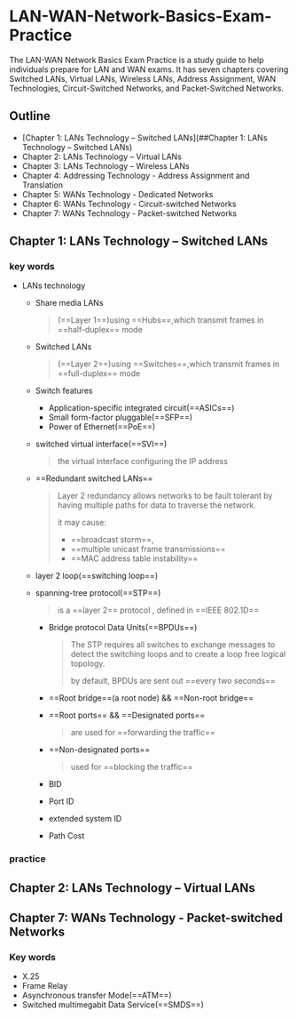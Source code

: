 # LAN-WAN-Network-Basics-Exam-Practice

The LAN-WAN Network Basics Exam Practice is a study guide to help individuals prepare for LAN and WAN exams. It has seven chapters covering Switched LANs, Virtual LANs, Wireless LANs, Address Assignment, WAN Technologies, Circuit-Switched Networks, and Packet-Switched Networks.

## Outline

- [Chapter 1: LANs Technology – Switched LANs](##Chapter 1: LANs Technology – Switched LANs)
- Chapter 2: LANs Technology – Virtual LANs
- Chapter 3: LANs Technology – Wireless LANs
- Chapter 4: Addressing Technology - Address Assignment and Translation
- Chapter 5: WANs Technology - Dedicated Networks
- Chapter 6: WANs Technology - Circuit-switched Networks
- Chapter 7: WANs Technology - Packet-switched Networks

## Chapter 1: LANs Technology – Switched LANs

### key words

- LANs technology

  - Share media LANs

    > (==Layer 1==)using ==Hubs==,which transmit frames in ==half-duplex== mode

  - Switched LANs

    > (==Layer 2==)using ==Switches==,which transmit frames in ==full-duplex== mode

  - Switch features

    - Application-specific integrated circuit(==ASICs==)
    - Small form-factor pluggable(==SFP==)
    - Power of Ethernet(==PoE==)

  - switched virtual interface(==SVI==)

    > the virtual interface configuring the IP address

  - ==Redundant switched LANs==

    > Layer 2 redundancy allows networks to be fault tolerant by having multiple paths for data to traverse the network.
    >
    > it may cause:
    >
    > - ==broadcast storm==,
    > - ==multiple unicast frame transmissions==
    > - ==MAC address table instability==

  - layer 2 loop(==switching loop==)

  - spanning-tree protocol(==STP==)

    > is a ==layer 2== protocol , defined in ==IEEE 802.1D==

    - Bridge protocol Data Units(==BPDUs==)

      > The STP requires all switches to exchange messages to detect the switching loops and to create a loop free logical topology.
      >
      > by default, BPDUs are sent out ==every two seconds==

    - ==Root bridge==(a root node) && ==Non-root bridge==

    - ==Root ports== && ==Designated ports==

      > are used for ==forwarding the traffic==

    - ==Non-designated ports==

      > used for ==blocking the traffic==

    - BID

    - Port ID

    - extended system ID

    - Path Cost

### practice



## Chapter 2: LANs Technology – Virtual LANs

## Chapter 7: WANs Technology - Packet-switched Networks

### Key words

- X.25
- Frame Relay
- Asynchronous transfer Mode(==ATM==)
- Switched multimegabit Data  Service(==SMDS==)
